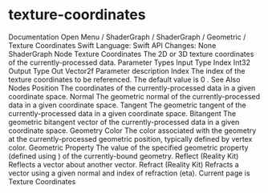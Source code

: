 # texture-coordinates
 Documentation 
 Open Menu 
/
 ShaderGraph 
/
ShaderGraph
/
 Geometric 
/
 Texture Coordinates 
Swift
Language: 
Swift
 API Changes: 
None
ShaderGraph Node
Texture Coordinates
The 2D or 3D texture coordinates of the currently-processed data.
Parameter Types
Input
Type
Index
Int32
Output
Type
Out
Vector2f
Parameter description
Index
The index of the texture coordinates to be referenced. The default value is 
0
.
See Also
Nodes
Position
The coordinates of the currently-processed data in a given coordinate space.
Normal
The geometric normal of the currently-processed data in a given coordinate space.
Tangent
The geometric tangent of the currently-processed data in a given coordinate space.
Bitangent
The geometric bitangent vector of the currently-processed data in a given coordinate space.
Geometry Color
The color associated with the geometry at the currently-processed geometric position, typically defined by vertex color.
Geometric Property
The value of the specified geometric property (defined using ) of the currently-bound geometry.
Reflect (Reality
Kit)
Reflects a vector about another vector.
Refract (Reality
Kit)
Refracts a vector using a given normal and index of refraction (eta).
 Current page is Texture Coordinates 